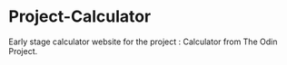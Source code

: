 # Project-Calculator
Early stage calculator website for the project : Calculator from The Odin Project.
